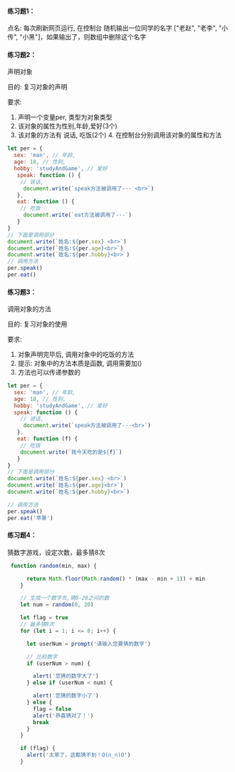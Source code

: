 

#### 练习题1：

点名: 每次刷新网页运行, 在控制台 随机输出一位同学的名字 ["老赵", "老李", "小传", "小黑"]，如果输出了，则数组中删除这个名字

#### 练习题2：

声明对象

目的: 复习对象的声明

要求:

1. 声明一个变量per, 类型为对象类型
2. 该对象的属性为性别,年龄,爱好(3个)
3. 该对象的方法有 说话, 吃饭(2个)
   4. 在控制台分别调用该对象的属性和方法

~~~javascript
let per = {
  sex: 'man', // 年龄,
  age: 18, // 性别,
  hobby: 'studyAndGame', // 爱好
   speak: function () {
    // 说话,
     document.write(`speak方法被调用了--- <br>`)
   },
   eat: function () {
    // 吃饭
     document.write(`eat方法被调用了---`)
   }
}
// 下面是调用部分
document.write(`姓名:${per.sex} <br>`)
document.write(`姓名:${per.age}<br>`)
document.write(`姓名:${per.hobby}<br>`)
// 调用方法
per.speak()
per.eat()

~~~

#### 练习题3：

调用对象的方法

目的: 复习对象的使用

要求:

1. 对象声明完毕后, 调用对象中的吃饭的方法
2. 提示: 对象中的方法本质是函数, 调用需要加()
3. 方法也可以传递参数的

~~~javascript
let per = {
  sex: 'man', // 年龄,
  age: 18, // 性别,
  hobby: 'studyAndGame', // 爱好
  speak: function () {
    // 说话,
     document.write(`speak方法被调用了---<br>`)
   },
   eat: function (f) {
    // 吃饭
    document.write(`我今天吃的是${f}`)
   }
}
// 下面是调用部分
document.write(`姓名:${per.sex} <br>`)
document.write(`姓名:${per.age}<br>`)
document.write(`姓名:${per.hobby}<br>`)

// 调用方法
per.speak()
per.eat('苹果')
~~~

#### 练习题4：

猜数字游戏，设定次数，最多猜8次

~~~javascript
 function random(min, max) {

      return Math.floor(Math.random() * (max - min + 1)) + min
    }

    // 生成一个数字先,猜0-20之间的数
    let num = random(0, 20)

    let flag = true
    // 最多猜8次
    for (let i = 1; i <= 8; i++) {

      let userNum = prompt('请输入您要猜的数字')

      // 比较数字
      if (userNum > num) {

        alert('您猜的数字大了')
      } else if (userNum < num) {

        alert('您猜的数字小了')
      } else {
        flag = false
        alert('恭喜猜对了！')
        break
      }
    }

    if (flag) {
      alert('太笨了，这都猜不到！O(∩_∩)O')
    }

~~~

